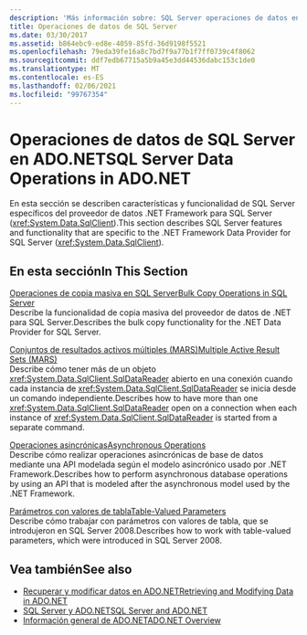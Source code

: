 ```yaml
---
description: 'Más información sobre: SQL Server operaciones de datos en ADO.NET'
title: Operaciones de datos de SQL Server
ms.date: 03/30/2017
ms.assetid: b864ebc9-ed8e-4059-85fd-36d9198f5521
ms.openlocfilehash: 79eda39fe16a8c7bd7f9a77b1f7ff0739c4f8062
ms.sourcegitcommit: ddf7edb67715a5b9a45e3dd44536dabc153c1de0
ms.translationtype: MT
ms.contentlocale: es-ES
ms.lasthandoff: 02/06/2021
ms.locfileid: "99767354"
---
```

# <a name="sql-server-data-operations-in-adonet"></a><span data-ttu-id="1db45-103">Operaciones de datos de SQL Server en ADO.NET</span><span class="sxs-lookup"><span data-stu-id="1db45-103">SQL Server Data Operations in ADO.NET</span></span>

<span data-ttu-id="1db45-104">En esta sección se describen características y funcionalidad de SQL Server específicos del proveedor de datos .NET Framework para SQL Server (<xref:System.Data.SqlClient>).</span><span class="sxs-lookup"><span data-stu-id="1db45-104">This section describes SQL Server features and functionality that are specific to the .NET Framework Data Provider for SQL Server (<xref:System.Data.SqlClient>).</span></span>  
  
## <a name="in-this-section"></a><span data-ttu-id="1db45-105">En esta sección</span><span class="sxs-lookup"><span data-stu-id="1db45-105">In This Section</span></span>  

 [<span data-ttu-id="1db45-106">Operaciones de copia masiva en SQL Server</span><span class="sxs-lookup"><span data-stu-id="1db45-106">Bulk Copy Operations in SQL Server</span></span>](bulk-copy-operations-in-sql-server.md)  
 <span data-ttu-id="1db45-107">Describe la funcionalidad de copia masiva del proveedor de datos de .NET para SQL Server.</span><span class="sxs-lookup"><span data-stu-id="1db45-107">Describes the bulk copy functionality for the .NET Data Provider for SQL Server.</span></span>  
  
 [<span data-ttu-id="1db45-108">Conjuntos de resultados activos múltiples (MARS)</span><span class="sxs-lookup"><span data-stu-id="1db45-108">Multiple Active Result Sets (MARS)</span></span>](multiple-active-result-sets-mars.md)  
 <span data-ttu-id="1db45-109">Describe cómo tener más de un objeto <xref:System.Data.SqlClient.SqlDataReader> abierto en una conexión cuando cada instancia de <xref:System.Data.SqlClient.SqlDataReader> se inicia desde un comando independiente.</span><span class="sxs-lookup"><span data-stu-id="1db45-109">Describes how to have more than one <xref:System.Data.SqlClient.SqlDataReader> open on a connection when each instance of <xref:System.Data.SqlClient.SqlDataReader> is started from a separate command.</span></span>  
  
 [<span data-ttu-id="1db45-110">Operaciones asincrónicas</span><span class="sxs-lookup"><span data-stu-id="1db45-110">Asynchronous Operations</span></span>](asynchronous-operations.md)  
 <span data-ttu-id="1db45-111">Describe cómo realizar operaciones asincrónicas de base de datos mediante una API modelada según el modelo asincrónico usado por .NET Framework.</span><span class="sxs-lookup"><span data-stu-id="1db45-111">Describes how to perform asynchronous database operations by using an API that is modeled after the asynchronous model used by the .NET Framework.</span></span>  
  
 [<span data-ttu-id="1db45-112">Parámetros con valores de tabla</span><span class="sxs-lookup"><span data-stu-id="1db45-112">Table-Valued Parameters</span></span>](table-valued-parameters.md)  
 <span data-ttu-id="1db45-113">Describe cómo trabajar con parámetros con valores de tabla, que se introdujeron en SQL Server 2008.</span><span class="sxs-lookup"><span data-stu-id="1db45-113">Describes how to work with table-valued parameters, which were introduced in SQL Server 2008.</span></span>  
  
## <a name="see-also"></a><span data-ttu-id="1db45-114">Vea también</span><span class="sxs-lookup"><span data-stu-id="1db45-114">See also</span></span>

- [<span data-ttu-id="1db45-115">Recuperar y modificar datos en ADO.NET</span><span class="sxs-lookup"><span data-stu-id="1db45-115">Retrieving and Modifying Data in ADO.NET</span></span>](../retrieving-and-modifying-data.md)
- [<span data-ttu-id="1db45-116">SQL Server y ADO.NET</span><span class="sxs-lookup"><span data-stu-id="1db45-116">SQL Server and ADO.NET</span></span>](index.md)
- [<span data-ttu-id="1db45-117">Información general de ADO.NET</span><span class="sxs-lookup"><span data-stu-id="1db45-117">ADO.NET Overview</span></span>](../ado-net-overview.md)
